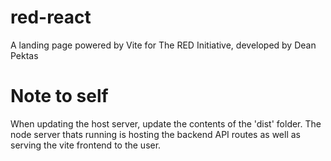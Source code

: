 # red-react
A landing page powered by Vite for The RED Initiative, developed by Dean Pektas

# Note to self
When updating the host server, update the contents of the 'dist' folder.
The node server thats running is hosting the backend API routes as well as serving
the vite frontend to the user.